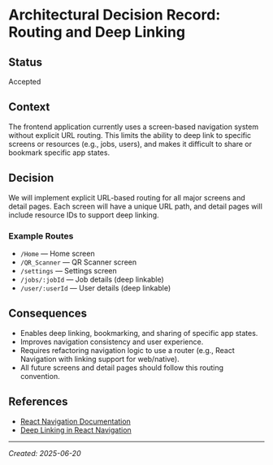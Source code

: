 # Architectural Decision Record: Routing and Deep Linking

## Status

Accepted

## Context

The frontend application currently uses a screen-based navigation system without explicit URL routing. This limits the ability to deep link to specific screens or resources (e.g., jobs, users), and makes it difficult to share or bookmark specific app states.

## Decision

We will implement explicit URL-based routing for all major screens and detail pages. Each screen will have a unique URL path, and detail pages will include resource IDs to support deep linking.

### Example Routes

- `/Home` — Home screen
- `/QR_Scanner` — QR Scanner screen
- `/settings` — Settings screen
- `/jobs/:jobId` — Job details (deep linkable)
- `/user/:userId` — User details (deep linkable)

## Consequences

- Enables deep linking, bookmarking, and sharing of specific app states.
- Improves navigation consistency and user experience.
- Requires refactoring navigation logic to use a router (e.g., React Navigation with linking support for web/native).
- All future screens and detail pages should follow this routing convention.

## References

- [React Navigation Documentation](https://reactnavigation.org/docs/getting-started)
- [Deep Linking in React Navigation](https://reactnavigation.org/docs/deep-linking)

---

_Created: 2025-06-20_
